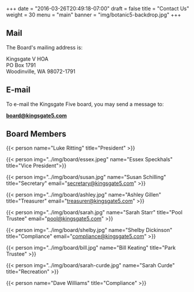 +++
date = "2016-03-26T20:49:18-07:00"
draft = false
title = "Contact Us"
weight = 30
menu = "main"
banner = "img/botanic5-backdrop.jpg"
+++

## Mail

The Board's mailing address is:

<div class="mail">
    Kingsgate V HOA<br />
    PO  Box 1791<br />
    Woodinville, WA 98072-1791<br />
</div>

## E-mail

To e-mail the Kingsgate Five board, you may send a message to:

**[board@kingsgate5.com](mailto:board@kingsgate5.com)**

## Board Members


{{< person name="Luke Ritting" title="President" >}}

{{< person img="../img/board/essex.jpeg" name="Essex Speckhals" title="Vice President">}}

{{< person img="../img/board/susan.jpg" name="Susan Schilling" title="Secretary" email="secretary@kingsgate5.com" >}}

{{< person img="../img/board/ashley.jpg" name="Ashley Gillen" title="Treasurer" email="treasurer@kingsgate5.com" >}}

{{< person img="../img/board/sarah.jpg" name="Sarah Starr" title="Pool Trustee" email="pool@kingsgate5.com" >}}

{{< person img="../img/board/shelby.jpg" name="Shelby Dickinson" title="Compliance" email="compliance@kingsgate5.com" >}}

{{< person img="../img/board/bill.jpg" name="Bill Keating" title="Park Trustee" >}}

{{< person img="../img/board/sarah-curde.jpg" name="Sarah Curde" title="Recreation" >}}

{{< person name="Dave Williams" title="Compliance" >}}


